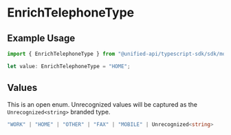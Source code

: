 # EnrichTelephoneType

## Example Usage

```typescript
import { EnrichTelephoneType } from "@unified-api/typescript-sdk/sdk/models/shared";

let value: EnrichTelephoneType = "HOME";
```

## Values

This is an open enum. Unrecognized values will be captured as the `Unrecognized<string>` branded type.

```typescript
"WORK" | "HOME" | "OTHER" | "FAX" | "MOBILE" | Unrecognized<string>
```